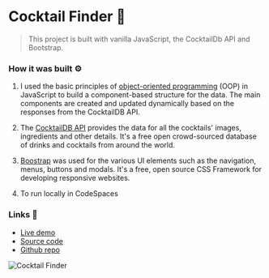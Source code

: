 # Cocktail Finder 🍹

> This project is built with vanilla JavaScript, the CocktailDb API and Bootstrap.

### How it was built ⚙️
1. I used the basic principles of [object-oriented programming](https://developer.mozilla.org/en-US/docs/Learn/JavaScript/Objects/Object-oriented_programming) (OOP) in JavaScript to build a component-based structure for the data. The main components are created and updated dynamically based on the responses from the CocktailDB API.

2. The [CocktailDB API](https://www.thecocktaildb.com/api.php) provides the data for all the cocktails' images, ingredients and other details. It's a free open crowd-sourced database of drinks and cocktails from around the world.

3. [Boostrap](https://getbootstrap.com/) was used for the various UI elements such as the navigation, menus, buttons and modals. It's a free, open source CSS Framework for developing responsive websites.

4. To run locally in CodeSpaces

### Links 🔗 
- [Live demo](https://js-cocktailsdb-api.rolandjlevy.repl.co/)
- [Source code](https://replit.com/@RolandJLevy/js-cocktailsdb-api)
- [Github repo](https://github.com/rolandjlevy/js-cocktailsdb-api)

![Cocktail Finder](https://js-cocktailsdb-api.rolandjlevy.repl.co/src/images/cocktail-finder.png "Cocktail Finder")